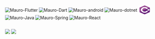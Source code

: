 <div style="display: inline_block"><br>
  
   <img align="center" alt="Mauro-Flutter" height="30" width="40" src="https://cdn.jsdelivr.net/gh/devicons/devicon/icons/flutter/flutter-original.svg" />
   <img align="center" alt="Mauro-Dart" height="30" width="40" src="https://cdn.jsdelivr.net/gh/devicons/devicon/icons/dart/dart-original.svg" />
   <img align="center" alt="Mauro-android" height="30" width="40" src="https://cdn.jsdelivr.net/gh/devicons/devicon/icons/androidstudio/androidstudio-original.svg" />   
   <img align="center" alt="Mauro-dotnet" height="30" width="40" src="https://devicons.dev.br/icons?icon=DotNet&theme=dark" />
   <img align="center" alt="Mauro-Csharp" height="30" width="40" src="https://raw.githubusercontent.com/devicons/devicon/master/icons/csharp/csharp-original.svg">
   <img align="center" alt="Mauro-Java" height="30" width="40" src="https://abhisheks008.github.io/CV/assets/images/skills/java.png">
   <img align="center" alt="Mauro-Spring" height="30" width="40" src="https://devicons.dev.br/icons?icon=Spring&theme=dark">
   <img align="center" alt="Mauro-React" height="30" width="40" src="https://devicons.dev.br/icons?icon=React&theme=dark">

</div>
  
  ##
 <div>
  <a href = "mailto:mauro.philipe.santos@gmail.com"><img src="https://img.shields.io/badge/-Gmail-%23333?style=for-the-badge&logo=gmail&logoColor=white" target="_blank"></a>
  <a href="https://www.linkedin.com/in/mauroph/" target="_blank"><img src="https://img.shields.io/badge/-LinkedIn-%230077B5?style=for-the-badge&logo=linkedin&logoColor=white" target="_blank"></a> 
 </div>
 

